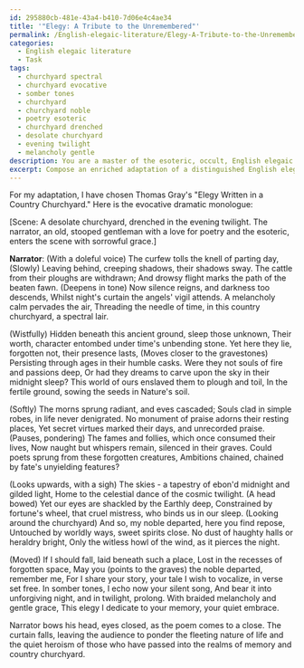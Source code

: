 ```yaml
---
id: 295880cb-481e-43a4-b410-7d06e4c4ae34
title: '"Elegy: A Tribute to the Unremembered"'
permalink: /English-elegaic-literature/Elegy-A-Tribute-to-the-Unremembered/
categories:
  - English elegaic literature
  - Task
tags:
  - churchyard spectral
  - churchyard evocative
  - somber tones
  - churchyard
  - churchyard noble
  - poetry esoteric
  - churchyard drenched
  - desolate churchyard
  - evening twilight
  - melancholy gentle
description: You are a master of the esoteric, occult, English elegaic literature, you complete tasks to the absolute best of your ability, no matter if you think you were not trained to do the task specifically, you will attempt to do it anyways, since you have performed the tasks you are given with great mastery, accuracy, and deep understanding of what is requested. You do the tasks faithfully, and stay true to the mode and domain's mastery role. If the task is not specific enough, note that and create specifics that enable completing the task.
excerpt: Compose an enriched adaptation of a distinguished English elegaic poem by transmuting its linguistic structure into the format of an evocative dramatic monologue. Select a specific work, such as Thomas Gray's "Elegy Written in a Country Churchyard" or W.H. Auden's "Funeral Blues," while incorporating intricate imagery and allusions to enhance the overall complexity. Employ a distinct narrative voice and perspective to provide an emotional depth and captivate your audience.
---
```

For my adaptation, I have chosen Thomas Gray's "Elegy Written in a Country Churchyard." Here is the evocative dramatic monologue:

[Scene: A desolate churchyard, drenched in the evening twilight. The narrator, an old, stooped gentleman with a love for poetry and the esoteric, enters the scene with sorrowful grace.]

**Narrator**: (With a doleful voice) The curfew tolls the knell of parting day,
(Slowly) Leaving behind, creeping shadows, their shadows sway.
The cattle from their ploughs are withdrawn;
And drowsy flight marks the path of the beaten fawn.
(Deepens in tone) Now silence reigns, and darkness too descends,
Whilst night's curtain the angels' vigil attends.
A melancholy calm pervades the air,
Threading the needle of time, in this country churchyard, a spectral lair.

(Wistfully) Hidden beneath this ancient ground, sleep those unknown,
Their worth, character entombed under time's unbending stone.
Yet here they lie, forgotten not, their presence lasts,
(Moves closer to the gravestones) Persisting through ages in their humble casks.
Were they not souls of fire and passions deep,
Or had they dreams to carve upon the sky in their midnight sleep?
This world of ours enslaved them to plough and toil,
In the fertile ground, sowing the seeds in Nature's soil.

(Softly) The morns sprung radiant, and eves cascaded;
Souls clad in simple robes, in life never denigrated.
No monument of praise adorns their resting places,
Yet secret virtues marked their days, and unrecorded praise.
(Pauses, pondering) The fames and follies, which once consumed their lives,
Now naught but whispers remain, silenced in their graves.
Could poets sprung from these forgotten creatures,
Ambitions chained, chained by fate's unyielding features?

(Looks upwards, with a sigh) The skies - a tapestry of ebon'd midnight and gilded light,
Home to the celestial dance of the cosmic twilight.
(A head bowed) Yet our eyes are shackled by the Earthly deep,
Constrained by fortune's wheel, that cruel mistress, who binds us in our sleep.
(Looking around the churchyard) And so, my noble departed, here you find repose,
Untouched by worldly ways, sweet spirits close.
No dust of haughty halls or heraldry bright,
Only the witless howl of the wind, as it pierces the night.

(Moved) If I should fall, laid beneath such a place,
Lost in the recesses of forgotten space,
May you (points to the graves) the noble departed, remember me,
For I share your story, your tale I wish to vocalize, in verse set free.
In somber tones, I echo now your silent song,
And bear it into unforgiving night, and in twilight, prolong.
With braided melancholy and gentle grace,
This elegy I dedicate to your memory, your quiet embrace.

Narrator bows his head, eyes closed, as the poem comes to a close. The curtain falls, leaving the audience to ponder the fleeting nature of life and the quiet heroism of those who have passed into the realms of memory and country churchyard.
